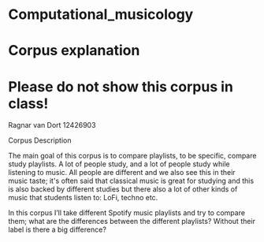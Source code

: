 # Computational_musicology
# Corpus explanation
# Please do not show this corpus in class!

Ragnar van Dort
12426903

Corpus Description

The main goal of this corpus is to compare playlists, to be specific, compare study playlists.
A lot of people study, and a lot of people study while listening to music. All people are different and we also see this in their music taste; it's often said that classical music is great for studying and this is also backed by different studies but there also a lot of other kinds of music that students listen to: LoFi, techno etc.

In this corpus I’ll take different Spotify music playlists and try to compare them; what are the differences between the different playlists? Without their label is there a big difference?

